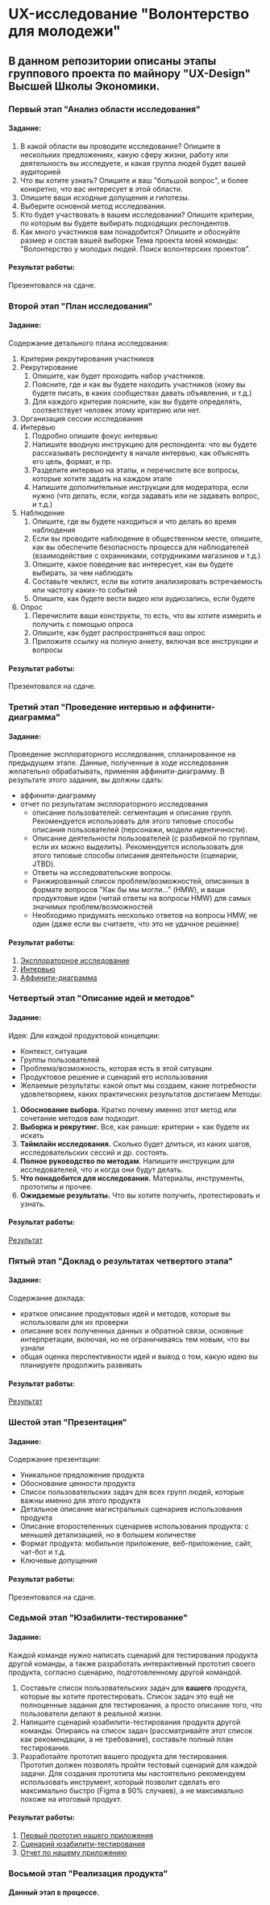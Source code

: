 # UX-исследование "Волонтерство для молодежи"
## В данном репозитории описаны этапы группового проекта по майнору "UX-Design" Высшей Школы Экономики. 
### Первый этап "Анализ области исследования"
#### Задание:
1. В какой области вы проводите исследование? Опишите в нескольких предложениях, какую сферу жизни, работу или деятельность вы исследуете, и какая группа людей будет вашей аудиторией
2. Что вы хотите узнать? Опишите и ваш "большой вопрос", и более конкретно, что вас интересует в этой области.
3. Опишите ваши исходные допущения и гипотезы.
4. Выберите основной метод исследования.
5. Кто будет участвовать в вашем исследовании? Опишите критерии, по которым вы будете выбирать подходящих респондентов.
6. Как много участников вам понадобится? Опишите и обоснуйте размер и состав вашей выборки
Тема проекта моей команды: "Волонтерство у молодых людей. Поиск волонтерских проектов".
#### Результат работы:
Презентовался на сдаче.
### Второй этап "План исследования"
#### Задание:
Содержание детального плана исследования:
1. Критерии рекрутирования участников
2. Рекрутирование
    1. Опишите, как будет проходить набор участников. 
    2. Поясните, где и как вы будете находить участников (кому вы будете писать, в каких сообществах давать объявления, и т.д.)
    3. Для каждого критерия поясните, как вы будете определять, соответствует человек этому критерию или нет.
3. Организация сессии исследования
4. Интервью
    1. Подробно опишите фокус интервью
    2. Напишите вводную инструкцию для респондента: что вы будете рассказывать респонденту в начале интервью, как объяснять его цель, формат, и пр.
    3. Разделите интервью на этапы, и перечислите все вопросы, которые хотите задать на каждом этапе
    4. Напишите дополнительные инструкции для модератора, если нужно (что делать, если, когда задавать или не задавать вопрос, и т.д.)
5. Наблюдение
    1. Опишите, где вы будете находиться и что делать во время наблюдения
    2. Если вы проводите наблюдение в общественном месте, опишите, как вы обеспечите безопасность процесса для наблюдателей (взаимодействие с охранниками, сотрудниками магазинов и т.д.)
    3. Опишите, какое поведение вас интересует, как вы будете выбирать, за чем наблюдать
    4. Составьте чеклист, если вы хотите анализировать встречаемость или частоту каких-то событий
    5. Опишите, как будете вести видео или аудиозапись, если будете
6. Опрос
    1. Перечислите ваши конструкты, то есть, что вы хотите измерить и получить с помощью опроса
    2. Опишите, как будет распространяться ваш опрос
    3. Приложите ссылку на полную анкету, включая все инструкции и вопросы
#### Результат работы:
Презентовался на сдаче.

### Третий этап "Проведение интервью и аффинити-диаграмма"
#### Задание:
Проведение эксплораторного исследования, спланированное на предыдущем этапе. Данные, полученные в ходе исследования желательно обрабатывать, применяя аффинити-диаграмму. В результате этого задания, вы должны сдать:
- аффинити-диаграмму
- отчет по результатам эксплораторного исследования
    - описание пользователей: сегментация и описание групп. Рекомендуется использовать для этого типовые способы описания пользователей (персонажи, модели идентичности).
    - Описание деятельности пользователей (с разбивкой по группам, если их можно выделить). Рекомендуется использовать для этого типовые способы описания деятельности (сценарии, JTBD).  
    - Ответы на исследовательские вопросы.
    - Ранжированный список проблем/возможностей, описанных в формате вопросов "Как бы мы могли..." (HMW), и ваши продуктовые идеи (читай ответы на вопросы HMW) для самых значимых проблем/возможностей
    - Необходимо придумать несколько ответов на вопросы HMW, не один (даже если вы считаете, что это не удачное решение)
#### Результат работы:
1. [Эксплораторное исследование](https://www.figma.com/file/jJX9Aogi5wdMTQKA9LsenM/%D0%AD%D0%BA%D1%81%D0%BF%D0%BB%D0%BE%D1%80%D0%B0%D1%82%D0%BE%D1%80%D0%BD%D0%BE%D0%B5-%D0%B8%D1%81%D1%81%D0%BB%D0%B5%D0%B4%D0%BE%D0%B2%D0%B0%D0%BD%D0%B8%D0%B5?node-id=0%3A1)
1. [Интервью](https://drive.google.com/drive/u/1/folders/1nsblmE2jGf7tfCHuurhWE0LdzKYOQmXQ)
2. [Аффинити-диаграмма](https://www.figma.com/file/KMb5EtA5LRnVYGd7ATAt7r/%D0%B0%D1%84%D1%84%D0%B8%D0%BD%D0%B8%D1%82%D0%B8?node-id=0%3A1)

### Четвертый этап "Описание идей и методов"
#### Задание:
Идея:
Для *каждой* продуктовой концепции:
- Контекст, ситуация
- Группы пользователей
- Проблема/возможность, которая есть в этой ситуации
- Продуктовое решение и сценарий его использования
- Желаемые результаты: какой опыт мы создаем, какие потребности удовлетворяем, каких практических результатов достигаем
Методы:
1. **Обоснование выбора.** Кратко почему именно этот метод или сочетание методов вам подходит.
2. **Выборка и рекрутинг.** Все, как раньше: критерии + как будете их искать
3. **Таймлайн исследования.** Сколько будет длиться, из каких шагов, исследовательских сессий и др. состоять.
4. **Полное руководство по методам**. Напишите инструкции для исследователей, что и когда они будут делать.
5. **Что понадобится для исследования.** Материалы, инструменты, прототипы и прочее.
6. **Ожидаемые результаты.** Что вы хотите получить, протестировать и узнать.
#### Результат работы:
[Результат](https://www.figma.com/file/7KZJ6WBWE1Yji84X3oBuJs/%D0%94%D0%BE%D0%BC%D0%B0%D1%88%D0%BD%D0%B5%D0%B5-%D0%B7%D0%B0%D0%B4%D0%B0%D0%BD%D0%B8%D0%B5-4?node-id=0%3A1)
### Пятый этап "Доклад о результатах четвертого этапа"
#### Задание:
Содержание доклада:
- краткое описание продуктовых идей и методов, которые вы использовали для их проверки
- описание всех полученных данных и обратной связи, основные интерпретации, включая, но не ограничиваясь тем новым, что вы узнали
- общая оценка перспективности идей и вывод о том, какую идею вы планируете продолжить развивать
#### Результат работы:
[Результат](https://www.figma.com/file/EHdKJE5ac0Ybbzjd5Ussjt/%D0%9A%D0%9F_5-%D0%BE%D0%B1%D1%80%D0%B0%D0%B1%D0%BE%D1%82%D0%BA%D0%B0?node-id=0%3A1)

### Шестой этап "Презентация"
#### Задание:
Содержание презентации:
- Уникальное предложение продукта    
- Обоснование ценности продукта
- Список пользовательских задач для всех групп людей, которые важны именно для этого продукта
- Детальное описание магистральных сценариев использования продукта
- Описание второстепенных сценариев использования продукта: с меньшей детализацией, но в большем количестве
- Формат продукта: мобильное приложение, веб-приложение, сайт, чат-бот и т.д.
- Ключевые допущения
#### Результат работы:
Презентовался на сдаче.

### Седьмой этап "Юзабилити-тестирование"
#### Задание:
Каждой команде нужно написать сценарий для тестирования продукта другой команды, а также разработать интерактивный прототип своего продукта, согласно сценарию, подготовленному другой командой.
1. Составьте список пользовательских задач для **вашего** продукта, которые вы хотите протестировать. Список задач это ещё не полноценные задания для тестирования, а просто описание того, что пользователи делают в реальной жизни.
2. Напишите сценарий юзабилити-тестирования продукта другой команды. Опираясь на список задач (рассматривайте этот список как рекомендации, а не требование), составьте полный план тестирования.
3. Разработайте прототип вашего продукта для тестирования. Прототип должен позволять пройти тестовый сценарий для каждой задачи. Для создания прототипа мы настоятельно рекомендуем использовать инструмент, который позволит сделать его максимально быстро (Figma в 90% случаев), а не максимально похоже на итоговый продукт.
#### Результат работы:
1. [Первый прототип нашего приложения](https://www.figma.com/file/Ik7oc0fKrGQV0SxcO5zWtF/%D0%B2%D0%B0%D0%B5%D1%80%D1%8B_%D0%B2%D0%BE%D0%BB%D0%BE%D0%BD%D1%82%D1%91%D1%80%D1%8B?node-id=0%3A1)
2. [Cценарий юзабилити-тестирования](https://www.figma.com/file/69QRj9fWJwEQRyAoLhriEX/%D0%9A%D0%9F_3?node-id=0%3A1)
3. [Отчет по нашему приложению](https://docs.google.com/spreadsheets/d/1PhahbYxBvmNC45U9C8Hz6zToYn73bSTvSSc8orymvi4/edit#gid=0)

### Восьмой этап "Реализация продукта"
#### Данный этап в процессе.

